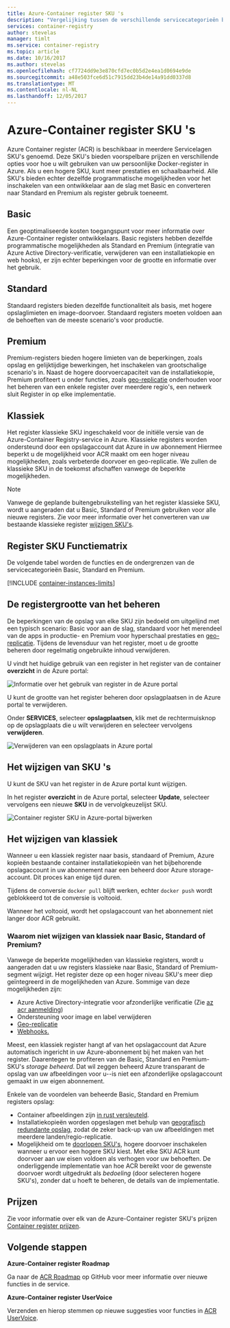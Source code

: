 ```yaml
---
title: Azure-Container register SKU 's
description: "Vergelijking tussen de verschillende servicecategorieën beschikbaar in Azure Container register"
services: container-registry
author: stevelas
manager: timlt
ms.service: container-registry
ms.topic: article
ms.date: 10/16/2017
ms.author: stevelas
ms.openlocfilehash: cf7724dd9e3e870cfd7ec0b5d2e4ea1d0694e9de
ms.sourcegitcommit: a48e503fce6d51c7915dd23b4de14a91dd0337d8
ms.translationtype: MT
ms.contentlocale: nl-NL
ms.lasthandoff: 12/05/2017
---
```

# <a name="azure-container-registry-skus"></a>Azure-Container register SKU 's

Azure Container register (ACR) is beschikbaar in meerdere Servicelagen SKU's genoemd. Deze SKU's bieden voorspelbare prijzen en verschillende opties voor hoe u wilt gebruiken van uw persoonlijke Docker-register in Azure. Als u een hogere SKU, kunt meer prestaties en schaalbaarheid. Alle SKU's bieden echter dezelfde programmatische mogelijkheden voor het inschakelen van een ontwikkelaar aan de slag met Basic en converteren naar Standard en Premium als register gebruik toeneemt.

## <a name="basic"></a>Basic
Een geoptimaliseerde kosten toegangspunt voor meer informatie over Azure-Container register ontwikkelaars. Basic registers hebben dezelfde programmatische mogelijkheden als Standard en Premium (integratie van Azure Active Directory-verificatie, verwijderen van een installatiekopie en web hooks), er zijn echter beperkingen voor de grootte en informatie over het gebruik.

## <a name="standard"></a>Standard
Standaard registers bieden dezelfde functionaliteit als basis, met hogere opslaglimieten en image-doorvoer. Standaard registers moeten voldoen aan de behoeften van de meeste scenario's voor productie.

## <a name="premium"></a>Premium
Premium-registers bieden hogere limieten van de beperkingen, zoals opslag en gelijktijdige bewerkingen, het inschakelen van grootschalige scenario's in. Naast de hogere doorvoercapaciteit van de installatiekopie, Premium profiteert u onder functies, zoals [geo-replicatie](container-registry-geo-replication.md) onderhouden voor het beheren van een enkele register over meerdere regio's, een netwerk sluit Register in op elke implementatie.

## <a name="classic"></a>Klassiek
Het register klassieke SKU ingeschakeld voor de initiële versie van de Azure-Container Registry-service in Azure. Klassieke registers worden ondersteund door een opslagaccount dat Azure in uw abonnement Hiermee beperkt u de mogelijkheid voor ACR maakt om een hoger niveau mogelijkheden, zoals verbeterde doorvoer en geo-replicatie. We zullen de klassieke SKU in de toekomst afschaffen vanwege de beperkte mogelijkheden.

> [!NOTE]
> Vanwege de geplande buitengebruikstelling van het register klassieke SKU, wordt u aangeraden dat u Basic, Standard of Premium gebruiken voor alle nieuwe registers. Zie voor meer informatie over het converteren van uw bestaande klassieke register [wijzigen SKU's](#changing-skus).
>

## <a name="registry-sku-feature-matrix"></a>Register SKU Functiematrix

De volgende tabel worden de functies en de ondergrenzen van de servicecategorieën Basic, Standard en Premium.

[!INCLUDE [container-instances-limits](../../includes/container-registry-limits.md)]

## <a name="manage-registry-size"></a>De registergrootte van het beheren
De beperkingen van de opslag van elke SKU zijn bedoeld om uitgelijnd met een typisch scenario: Basic voor aan de slag, standaard voor het merendeel van de apps in productie- en Premium voor hyperschaal prestaties en [geo-replicatie](container-registry-geo-replication.md). Tijdens de levensduur van het register, moet u de grootte beheren door regelmatig ongebruikte inhoud verwijderen.

U vindt het huidige gebruik van een register in het register van de container **overzicht** in de Azure portal:

![Informatie over het gebruik van register in de Azure portal](media/container-registry-skus/registry-overview-quotas.png)

U kunt de grootte van het register beheren door opslagplaatsen in de Azure portal te verwijderen.

Onder **SERVICES**, selecteer **opslagplaatsen**, klik met de rechtermuisknop op de opslagplaats die u wilt verwijderen en selecteer vervolgens **verwijderen**.

![Verwijderen van een opslagplaats in Azure portal](media/container-registry-skus/delete-repository-portal.png)

## <a name="changing-skus"></a>Het wijzigen van SKU 's

U kunt de SKU van het register in de Azure portal kunt wijzigen.

In het register **overzicht** in de Azure portal, selecteer **Update**, selecteer vervolgens een nieuwe **SKU** in de vervolgkeuzelijst SKU.

![Container register SKU in Azure-portal bijwerken](media/container-registry-skus/update-registry-sku.png)

## <a name="changing-from-classic"></a>Het wijzigen van klassiek
Wanneer u een klassiek register naar basis, standaard of Premium, Azure kopieën bestaande container installatiekopieën van het bijbehorende opslagaccount in uw abonnement naar een beheerd door Azure storage-account. Dit proces kan enige tijd duren.

Tijdens de conversie `docker pull` blijft werken, echter `docker push` wordt geblokkeerd tot de conversie is voltooid.

Wanneer het voltooid, wordt het opslagaccount van het abonnement niet langer door ACR gebruikt.

### <a name="why-change-from-classic-to-basic-standard-or-premium"></a>Waarom niet wijzigen van klassiek naar Basic, Standard of Premium?

Vanwege de beperkte mogelijkheden van klassieke registers, wordt u aangeraden dat u uw registers klassieke naar Basic, Standard of Premium-segment wijzigt. Het register deze op een hoger niveau SKU's meer diep geïntegreerd in de mogelijkheden van Azure. Sommige van deze mogelijkheden zijn:

* Azure Active Directory-integratie voor afzonderlijke verificatie (Zie [az acr aanmelding](/cli/azure/acr?view=azure-cli-latest#az_acr_login))
* Ondersteuning voor image en label verwijderen
* [Geo-replicatie](container-registry-geo-replication.md)
* [Webhooks.](container-registry-webhook.md)

Meest, een klassiek register hangt af van het opslagaccount dat Azure automatisch ingericht in uw Azure-abonnement bij het maken van het register. Daarentegen te profiteren van de Basic, Standard en Premium-SKU's *storage beheerd*. Dat wil zeggen beheerd Azure transparant de opslag van uw afbeeldingen voor u--is niet een afzonderlijke opslagaccount gemaakt in uw eigen abonnement.

Enkele van de voordelen van beheerde Basic, Standard en Premium registers opslag:

* Container afbeeldingen zijn [in rust versleuteld](../storage/common/storage-service-encryption.md).
* Installatiekopieën worden opgeslagen met behulp van [geografisch redundante opslag](../storage/common/storage-redundancy.md#geo-redundant-storage), zodat de zeker back-up van uw afbeeldingen met meerdere landen/regio-replicatie.
* Mogelijkheid om te [doorlopen SKU's](#changing-skus), hogere doorvoer inschakelen wanneer u ervoor een hogere SKU kiest. Met elke SKU ACR kunt doorvoer aan uw eisen voldoen als verhogen voor uw behoeften. De onderliggende implementatie van hoe ACR bereikt voor de gewenste doorvoer wordt uitgedrukt als *bedoeling* (door selecteren hogere SKU's), zonder dat u hoeft te beheren, de details van de implementatie.

## <a name="pricing"></a>Prijzen

Zie voor informatie over elk van de Azure-Container register SKU's prijzen [Container register prijzen](https://azure.microsoft.com/pricing/details/container-registry/).

## <a name="next-steps"></a>Volgende stappen

**Azure-Container register Roadmap**

Ga naar de [ACR Roadmap](https://aka.ms/acr/roadmap) op GitHub voor meer informatie over nieuwe functies in de service.

**Azure-Container register UserVoice**

Verzenden en hierop stemmen op nieuwe suggesties voor functies in [ACR UserVoice](https://feedback.azure.com/forums/903958-azure-container-registry).